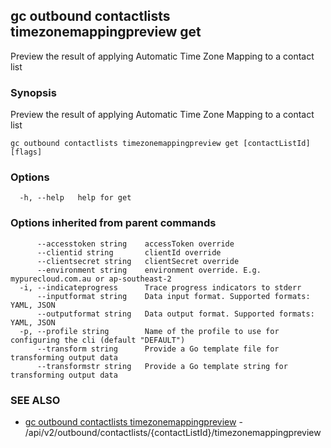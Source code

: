 ## gc outbound contactlists timezonemappingpreview get

Preview the result of applying Automatic Time Zone Mapping to a contact list

### Synopsis

Preview the result of applying Automatic Time Zone Mapping to a contact list

```
gc outbound contactlists timezonemappingpreview get [contactListId] [flags]
```

### Options

```
  -h, --help   help for get
```

### Options inherited from parent commands

```
      --accesstoken string    accessToken override
      --clientid string       clientId override
      --clientsecret string   clientSecret override
      --environment string    environment override. E.g. mypurecloud.com.au or ap-southeast-2
  -i, --indicateprogress      Trace progress indicators to stderr
      --inputformat string    Data input format. Supported formats: YAML, JSON
      --outputformat string   Data output format. Supported formats: YAML, JSON
  -p, --profile string        Name of the profile to use for configuring the cli (default "DEFAULT")
      --transform string      Provide a Go template file for transforming output data
      --transformstr string   Provide a Go template string for transforming output data
```

### SEE ALSO

* [gc outbound contactlists timezonemappingpreview](gc_outbound_contactlists_timezonemappingpreview.html)	 - /api/v2/outbound/contactlists/{contactListId}/timezonemappingpreview



